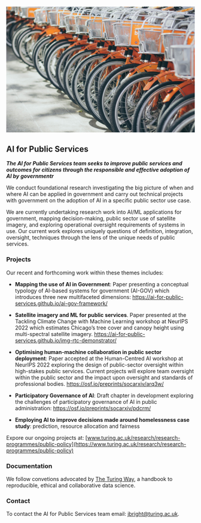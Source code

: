 ![cover photo of public bikes](./cover-photo.jpeg)


## AI for Public Services

_**The AI for Public Services team seeks to improve public services and outcomes for citizens through the responsible and effective adoption of AI by governmentr**_

We conduct foundational research investigating the big picture of when and where AI can be applied in government and carry out technical projects with government on the adoption of AI in a specific public sector use case.  

We are currently undertaking research work into AI/ML applications for government, mapping decision-making, public sector use of satellite imagery, and exploring operational oversight requirements of systems in use.  Our current work explores uniquely questions of definition, integration, oversight, techniques through the lens of the unique needs of public services. 


### Projects

Our recent and forthcoming work within these themes includes: 

- **Mapping the use of AI in Government**: Paper presenting a conceptual typology of AI-based systems for government (AI-GOV) which introduces three new multifaceted dimensions: https://ai-for-public-services.github.io/ai-gov-framework/

- **Satellite imagery and ML for public services**. Paper presented at the Tackling Climate Change with Machine Learning workshop at NeurIPS 2022 which estimates Chicago’s tree cover and canopy height using multi-spectral satellite imagery.  https://ai-for-public-services.github.io/img-rtc-demonstrator/

- **Optimising human-machine collaboration in public sector deployment**: Paper accepted at the Human-Centred AI workshop at NeurIPS 2022 exploring the design of public-sector oversight within high-stakes public services. Current projects will explore team oversight within the public sector and the impact upon oversight and standards of professional bodies. https://osf.io/preprints/socarxiv/arq3w/ 

- **Participatory Governance of AI**: Draft chapter in development exploring the challenges of participatory governance of AI in public administration: https://osf.io/preprints/socarxiv/pdcrm/ 

- **Employing AI to improve decisions made around homelessness case study**: prediction, resource allocation and fairness 

Expore our ongoing projects at: [www.turing.ac.uk/research/research-programmes/public-policy](https://www.turing.ac.uk/research/research-programmes/public-policy)

### Documentation

We follow convetions advocated by [The Turing Way](https://github.com/alan-turing-institute/the-turing-way), a handbook to reproducible, ethical and collaborative data science. 

### Contact

To contact the AI for Public Services team email: jbright@turing.ac.uk. 
